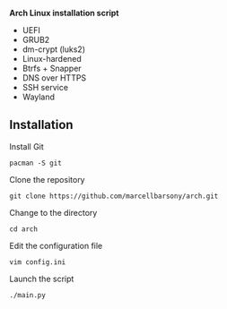 **Arch Linux installation script**

- UEFI
- GRUB2
- dm-crypt (luks2)
- Linux-hardened
- Btrfs + Snapper
- DNS over HTTPS
- SSH service
- Wayland

## Installation

Install Git
```
pacman -S git
```

Clone the repository
```
git clone https://github.com/marcellbarsony/arch.git
```

Change to the directory
```
cd arch
```

Edit the configuration file
```
vim config.ini
```

Launch the script
```
./main.py
```
